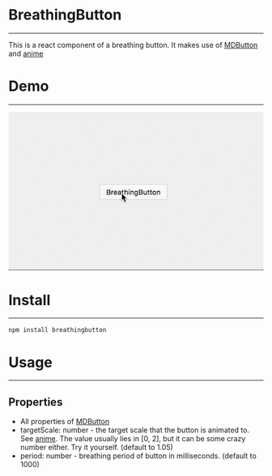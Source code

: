 # BreathingButton
----
This is a react component of a breathing button. It makes use of [MDButton](https://github.com/Madadata/MDButton) and [anime](https://github.com/juliangarnier/anime)

# Demo
----
![demo](https://raw.githubusercontent.com/ZhengHe-MD/BreathingButton/master/demo.gif)

# Install
----
```
npm install breathingbutton
```

# Usage
----
## Properties

* All properties of [MDButton](https://github.com/Madadata/MDButton)
* targetScale: number - the target scale that the button is animated to. See [anime](https://github.com/juliangarnier/anime). The value usually lies in [0, 2], but it can be some crazy number either. Try it yourself. (default to 1.05)
* period: number - breathing period of button in milliseconds. (default to 1000)
